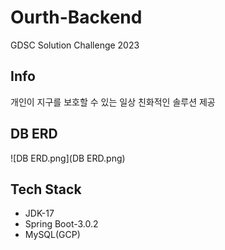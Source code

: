 # Ourth-Backend
GDSC Solution Challenge 2023

## Info
개인이 지구를 보호할 수 있는 일상 친화적인 솔루션 제공

## DB ERD
![DB ERD.png](DB ERD.png)

## Tech Stack  
- JDK-17
- Spring Boot-3.0.2
- MySQL(GCP)